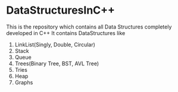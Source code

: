 # DataStructuresInC++
This is the repository which contains all Data Structures completely developed in C++
It contains DataStructures like 
1) LinkList(Singly, Double, Circular)
2) Stack
3) Queue
4) Trees(Binary Tree, BST, AVL Tree)
5) Tries
6) Heap
7) Graphs
